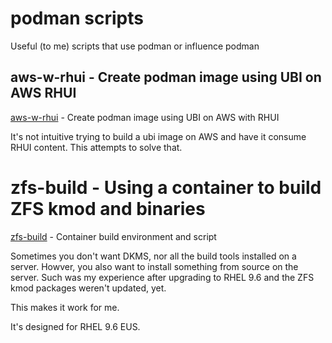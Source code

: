 # podman scripts

Useful (to me) scripts that use podman or influence podman

## aws-w-rhui - Create podman image using UBI on AWS RHUI

[aws-w-rhui](aws-w-rhui) - Create podman image using UBI on AWS with RHUI

It's not intuitive trying to build a ubi image on AWS and have it consume RHUI
content. This attempts to solve that.

# zfs-build - Using a container to build ZFS kmod and binaries

[zfs-build](zfs-build) - Container build environment and script

Sometimes you don't want DKMS, nor all the build tools installed on a server.
Howver, you also want to install something from source on the server. Such was
my experience after upgrading to RHEL 9.6 and the ZFS kmod packages weren't
updated, yet.

This makes it work for me.

It's designed for RHEL 9.6 EUS.
